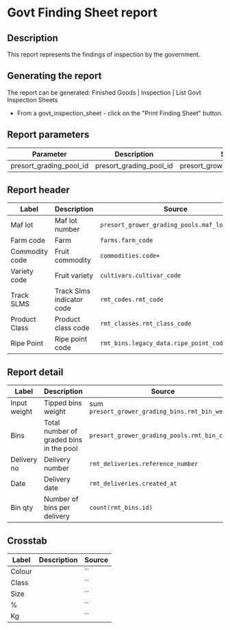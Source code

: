 













# Govt Finding Sheet report

## Description
This report represents the findings of inspection by the government.

## Generating the report
The report can be generated:
Finished Goods | Inspection | List Govt Inspection Sheets
* From a govt_inspection_sheet  - click on the "Print Finding Sheet" button.


## Report parameters
| Parameter | Description | Source |
| ----- | ----------- | ------ |
| presort_grading_pool_id |presort_grading_pool_id |presort_grower_grading_pools.id  |
## Report header
| Label | Description | Source |
| ----- | ----------- | ------ |
| Maf lot | Maf lot number |`presort_grower_grading_pools.maf_lot_number`  |
| Farm code  | Farm |`farms.farm_code`  |
| Commodity code  |Fruit commodity  |`commodities.code+`  |
| Variety code  | Fruit variety |`cultivars.cultivar_code`  |
| Track SLMS  |Track Slms indicator code  |`rmt_codes.rmt_code`  |
| Product Class  | Product class code |`rmt_classes.rmt_class_code`  |
| Ripe Point  | Ripe point code |`rmt_bins.legacy_data.ripe_point_code`  |
## Report detail
| Label | Description | Source |
| ----- | ----------- | ------ |
| Input weight  |Tipped bins weight  |sum `presort_grower_grading_bins.rmt_bin_weight`  |
| Bins  | Total number of graded bins in the pool |`presort_grower_grading_pools.rmt_bin_count`  |
| Delivery no  | Delivery number |`rmt_deliveries.reference_number`  |
| Date  |Delivery date  |`rmt_deliveries.created_at`|
| Bin qty  |Number of bins per delivery  |`count(rmt_bins.id)`  |
## Crosstab
| Label | Description | Source |
| ----- | ----------- | ------ |
| Colour  |  |``  |
| Class  |  |``  |
| Size  |  |``  |
| %  |  |``  |
| Kg  |  |``  |
